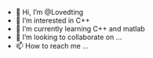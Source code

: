 - 👋 Hi, I’m @Lovedting
- 👀 I’m interested in C++
- 🌱 I’m currently learning C++ and matlab
- 💞️ I’m looking to collaborate on ...
- 📫 How to reach me ...

<!---
Lovedting/Lovedting is a ✨ special ✨ repository because its `README.md` (this file) appears on your GitHub profile.
You can click the Preview link to take a look at your changes.
--->
